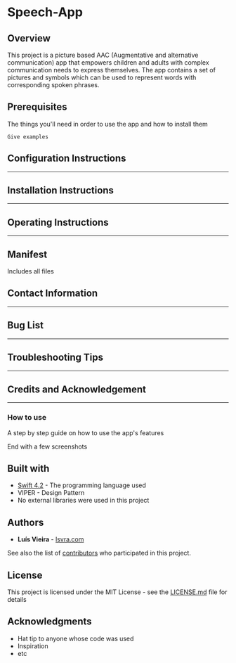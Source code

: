 # Speech-App



## Overview

This project is a picture based AAC (Augmentative and alternative communication) app that empowers children and adults with complex communication needs to express themselves. The app contains a set of pictures and symbols which can be used to represent words with corresponding spoken phrases.

## Prerequisites

The things you'll need in order to use the app and how to install them

```
Give examples
```
## Configuration Instructions


---------

## Installation Instructions


------------

## Operating Instructions



---------------
## Manifest

Includes all files



## Contact Information




--------------

## Bug List





----------------

## Troubleshooting Tips




--------------------

## Credits and Acknowledgement






-----------

### How to use

A step by step guide on how to use the app's features

End with a few screenshots

## Built with

* [Swift 4.2](https://developer.apple.com/swift/) - The programming language used
* VIPER - Design Pattern
* No external libraries were used in this project

## Authors

* **Luís Vieira** - [lsvra.com](https://lsvra.com)

See also the list of [contributors](https://github.com/your/project/contributors) who participated in this project.

## License

This project is licensed under the MIT License - see the [LICENSE.md](LICENSE.md) file for details

## Acknowledgments

* Hat tip to anyone whose code was used
* Inspiration
* etc
